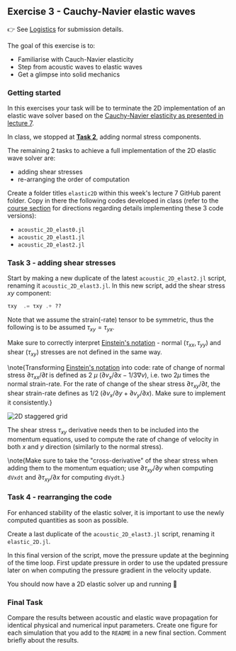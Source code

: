 <!--This file was generated, do not modify it.-->
## Exercise 3 - **Cauchy-Navier elastic waves**

👉 See [Logistics](/logistics/#submission) for submission details.

The goal of this exercise is to:
- Familiarise with Cauch-Navier elasticity
- Step from acoustic waves to elastic waves
- Get a glimpse into solid mechanics

### Getting started

In this exercises your task will be to terminate the 2D implementation of an elastic wave solver based on the [Cauchy-Navier elasticity as presented in lecture 7](#towards_stokes_flow_i_acoustic_to_elastic).

In class, we stopped at [**Task 2**](#task_2_-_adding_normal_stresses), adding normal stress components.

The remaining 2 tasks to achieve a full implementation of the 2D elastic wave solver are:
- adding shear stresses
- re-arranging the order of computation

Create a folder titles `elastic2D` within this week's lecture 7 GitHub parent folder. Copy in there the following codes developed in class (refer to the [course section](#towards_stokes_flow_i_acoustic_to_elastic) for directions regarding details implementing these 3 code versions):
- `acoustic_2D_elast0.jl`
- `acoustic_2D_elast1.jl`
- `acoustic_2D_elast2.jl`

### Task 3 - adding shear stresses

Start by making a new duplicate of the latest `acoustic_2D_elast2.jl` script, renaming it `acoustic_2D_elast3.jl`. In this new script, add the shear stress $xy$ component:
```julia
τxy  .= τxy .+ ??
```

Note that we assume the strain(-rate) tensor to be symmetric, thus the following is to be assumed $τ_{xy} = τ_{yx}$.

Make sure to correctly interpret [Einstein's notation](https://en.wikipedia.org/wiki/Einstein_notation) - normal $(τ_{xx}, τ_{yy})$ and shear $(τ_{xy})$ stresses are not defined in the same way.

\note{Transforming [Einstein's notation](https://en.wikipedia.org/wiki/Einstein_notation) into code: rate of change of normal stress $∂τ_{xx}/∂t$ is defined as $2~μ~(∂v_x/∂x -1/3∇v)$, i.e. two $2μ$ times the normal strain-rate. For the rate of change of the shear stress $∂τ_{xy}/∂t$, the shear strain-rate defines as $1/2~(∂v_x/∂y + ∂v_y/∂x)$. Make sure to implement it consistently.}

![2D staggered grid](../assets/literate_figures/stagg_elast_ex7.png)

The shear stress $τ_{xy}$ derivative needs then to be included into the momentum equations, used to compute the rate of change of velocity in both $x$ and $y$ direction (similarly to the normal stress).

\note{Make sure to take the "cross-derivative" of the shear stress when adding them to the momentum equation; use $∂τ_{xy}/∂y$ when computing `dVxdt` and $∂τ_{xy}/∂x$ for computing `dVydt`.}

### Task 4 - rearranging the code

For enhanced stability of the elastic solver, it is important to use the newly computed quantities as soon as possible.

Create a last duplicate of the `acoustic_2D_elast3.jl` script, renaming it `elastic_2D.jl`.

In this final version of the script, move the pressure update at the beginning of the time loop. First update pressure in order to use the updated pressure later on when computing the pressure gradient in the velocity update.

You should now have a 2D elastic solver up and running 🚀

### Final Task

Compare the results between acoustic and elastic wave propagation for identical physical and numerical input parameters. Create one figure for each simulation that you add to the `README` in a new final section. Comment briefly about the results.

